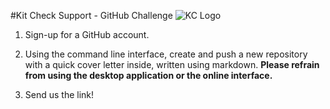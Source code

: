#Kit Check Support - GitHub Challenge
![KC Logo](http://www.editoreye.com/article-upload/view/1346502/kit_check.png?height=120&width=300)

1. Sign-up for a GitHub account.

2. Using the command line interface, create and push a new repository with a quick cover letter inside, written using markdown. **Please refrain from using the desktop application or the online interface.**

3. Send us the link!
